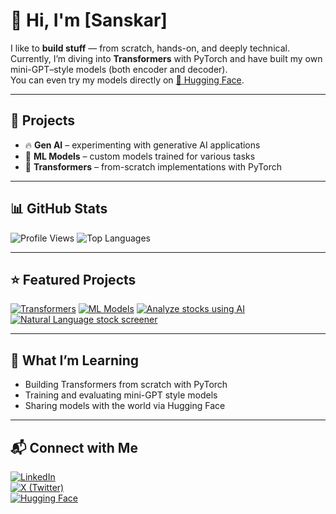 # 👋 Hi, I'm [Sanskar]

I like to **build stuff** — from scratch, hands-on, and deeply technical.  
Currently, I’m diving into **Transformers** with PyTorch and have built my own mini-GPT–style models (both encoder and decoder).  
You can even try my models directly on [🤗 Hugging Face](https://huggingface.co/m4vic).

---

## 🚀 Projects
- 🔥 **Gen AI** – experimenting with generative AI applications
- 🧠 **ML Models** – custom models trained for various tasks
- 🔗 **Transformers** – from-scratch implementations with PyTorch

---

## 📊 GitHub Stats
![Profile Views](https://komarev.com/ghpvc/?username=m4vic&color=blue)
![Top Languages](https://github-readme-stats.vercel.app/api/top-langs/?username=m4vic&layout=compact)

---

## ⭐ Featured Projects
[![Transformers](https://github-readme-stats.vercel.app/api/pin/?username=m4vic&repo=Transformer-101)](https://github.com/m4vic/Transformer-101)
[![ML Models](https://github-readme-stats.vercel.app/api/pin/?username=m4vic&repo=ML-models)](https://github.com/m4vic/ML-models)
[![Analyze stocks using AI](https://github-readme-stats.vercel.app/api/pin/?username=m4vic&repo=stock-analysis-tools-using-gemini-api-and-hugging-face-model
)](https://github.com/m4vic/stock-analysis-tools-using-gemini-api-and-hugging-face-model)
[![Natural Language stock screener](https://github-readme-stats.vercel.app/api/pin/?username=m4vic&repo=NLPstockscreenerGPT)](https://github.com/m4vic/NLPstockscreenerGPT)

---

## 🌱 What I’m Learning
- Building Transformers from scratch with PyTorch  
- Training and evaluating mini-GPT style models  
- Sharing models with the world via Hugging Face  

---


## 📬 Connect with Me
[![LinkedIn](https://img.shields.io/badge/LinkedIn-blue?logo=linkedin&logoColor=white)](https://www.linkedin.com/in/sanskarmaheshwari1/)  
[![X (Twitter)](https://img.shields.io/badge/X-1DA1F2?logo=twitter&logoColor=white)](https://x.com/sanskarjajoo13)  
[![Hugging Face](https://img.shields.io/badge/Hugging%20Face-orange?logo=huggingface&logoColor=white)](https://huggingface.co/m4vic)
